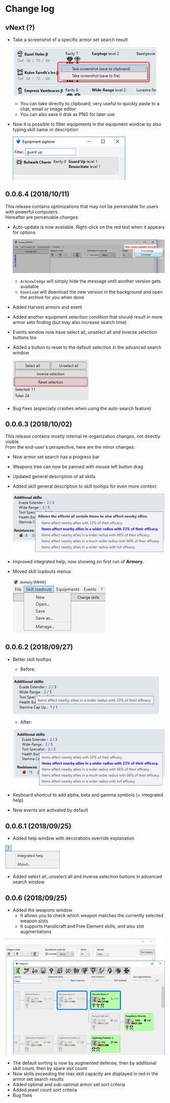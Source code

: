 # Change log

## vNext (?)

- Take a screenshot of a specific armor set search result

    ![search result screenshot](docs/misc/changelog_0.0.6.5_search_result_screenshot.png)

    - You can take directly to clipboard, very useful to quickly paste to a chat, email or image editor
    - You can also save it disk as PNG for later use

- Now it is possible to filter equipments in the equipment window by also typing skill name or description

    ![search equipment by skill](docs/misc/changelog_0.0.6.5_equipment_search_skills.png)

## 0.0.6.4 (2018/10/11)

This release contains optimizations that may not be perceivable for users with powerful computers.<br/>
Hereafter are perceivable changes:

- Auto-update is now available. Right-click on the red text when it appears for options

    ![auto-update](docs/misc/changelog_0.0.6.4_auto_update.png)

    - `Acknowledge` will simply hide the message until another version gets available
    - `Download` will download the new version in the background and open the archive for you when done

- Added Harvest armors and event
- Added another equipment selection condition that should result in more armor sets finding (but may also increase search time)
- Events window now have select all, unselect all and inverse selection buttons too
- Added a button to reset to the default selection in the advanced search window

    ![reset to default selection](docs/misc/changelog_0.0.6.4_reset_advanced_search.png)

- Bug fixes (especially crashes when using the auto-search feature)

## 0.0.6.3 (2018/10/02)

This release contains mostly internal re-organization changes, not directly visible.<br/>
From the end-user's perspective, here are the minor changes:

- Now armor set search has a progress bar
- Weapons tree can now be panned with mouse left button drag
- Updated general description of all skills
- Added skill general description to skill tooltips for even more context:

    ![skill tooltop after again](docs/misc/changelog_0.0.6.3_skill_tooltip_after_again.png)

- Improved integrated help, now showing on first run of **Armory**.
- Moved skill loadouts menus

    ![skill loadouts menus](docs/misc/changelog_0.0.6.3_skill_loadouts_menus.png)

## 0.0.6.2 (2018/09/27)

- Better skill tooltips

    - Before:

    ![skill tooltip before](docs/misc/changelog_0.0.6.2_skill_tooltip_before.png)

    - After:

    ![skill tooltip after](docs/misc/changelog_0.0.6.2_skill_tooltip_after.png)

- Keyboard shortcut to add alpha, beta and gamma symbols (+ integrated help)
- Now events are activated by default

## 0.0.6.1 (2018/09/25)

- Added help window with decorations override explanation

![integrated help menu](docs/misc/changelog_0.0.6.1_integrated_help.png)

- Added select all, unselect all and inverse selection buttons in advanced search window

## 0.0.6 (2018/09/25)

- Added the weapons window
    - It allows you to check which weapon matches the currently selected weapon slots
    - It supports Handicraft and Free Element skills, and also slot augmentations

![weapons window](docs/misc/changelog_0.0.6.0_weapons.png)

- The default sorting is now by augmented defense, then by additional skill count, then by spare slot count
- Now skills exceeding the max skill capacity are displayed in red in the armor set search results
- Added optimal and sub-optimal armor set sort criteria
- Added jewel count sort criteria
- Bug fixes
